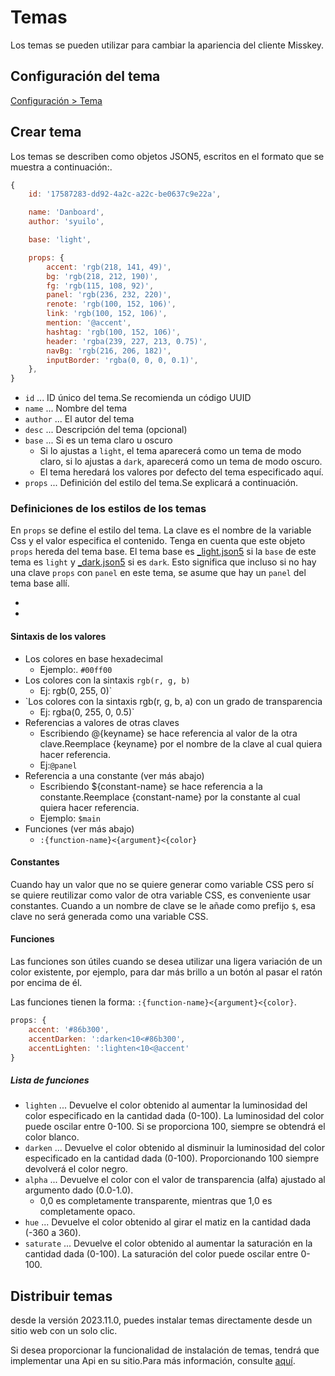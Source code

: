 # Temas

Los temas se pueden utilizar para cambiar la apariencia del cliente Misskey.

## Configuración del tema

[Configuración > Tema](x-mi-web://settings/theme)

## Crear tema

Los temas se describen como objetos JSON5, escritos en el formato que se muestra a continuación:.

```js
{
	id: '17587283-dd92-4a2c-a22c-be0637c9e22a',

	name: 'Danboard',
	author: 'syuilo',

	base: 'light',

	props: {
		accent: 'rgb(218, 141, 49)',
		bg: 'rgb(218, 212, 190)',
		fg: 'rgb(115, 108, 92)',
		panel: 'rgb(236, 232, 220)',
		renote: 'rgb(100, 152, 106)',
		link: 'rgb(100, 152, 106)',
		mention: '@accent',
		hashtag: 'rgb(100, 152, 106)',
		header: 'rgba(239, 227, 213, 0.75)',
		navBg: 'rgb(216, 206, 182)',
		inputBorder: 'rgba(0, 0, 0, 0.1)',
	},
}

```

- `id` ... ID único del tema.Se recomienda un código UUID
- `name` ... Nombre del tema
- `author` ... El autor del tema
- `desc` ... Descripción del tema (opcional)
- `base` ... Si es un tema claro u oscuro
  - Si lo ajustas a `light`, el tema aparecerá como un tema de modo claro, si lo ajustas a `dark`, aparecerá como un tema de modo oscuro.
  - El tema heredará los valores por defecto del tema especificado aquí.
- `props` ... Definición del estilo del tema.Se explicará a continuación.

### Definiciones de los estilos de los temas

En `props` se define el estilo del tema.
La clave es el nombre de la variable Css y el valor especifica el contenido.
Tenga en cuenta que este objeto `props` hereda del tema base.
El tema base es [\_light.json5][_light.json5] si la `base` de este tema es `light` y [\_dark.json5][_dark.json5] si es `dark`.
Esto significa que incluso si no hay una clave `props` con `panel` en este tema, se asume que hay un `panel` del tema base allí.

- [_light.json5]: https://github.com/misskey-dev/misskey/blob/develop/packages/frontend/src/themes/_light.json5
- [_dark.json5]: https://github.com/misskey-dev/misskey/blob/develop/packages/frontend/src/themes/_dark.json5

#### Sintaxis de los valores

- Los colores en base hexadecimal
  - Ejemplo:. `#00ff00`
- Los colores con la sintaxis `rgb(r, g, b)`
  - Ej: rgb(0, 255, 0)\`
- \`Los colores con la sintaxis rgb(r, g, b, a) con un grado de transparencia
  - Ej: rgba(0, 255, 0, 0.5)\`
- Referencias a valores de otras claves
  - Escribiendo @{keyname} se hace referencia al valor de la otra clave.Reemplace {keyname} por el nombre de la clave al cual quiera hacer referencia.
  - Ej:`@panel`
- Referencia a una constante (ver más abajo)
  - Escribiendo ${constant-name} se hace referencia a la constante.Reemplace {constant-name} por la constante al cual quiera hacer referencia.
  - Ejemplo: `$main`
- Funciones (ver más abajo)
  - `:{function-name}<{argument}<{color}`

#### Constantes

Cuando hay un valor que no se quiere generar como variable CSS pero sí se quiere reutilizar como valor de otra variable CSS, es conveniente usar constantes. Cuando a un nombre de clave se le añade como prefijo <code>$</code>, esa clave no será generada como una variable CSS.

#### Funciones

Las funciones son útiles cuando se desea utilizar una ligera variación de un color existente, por ejemplo, para dar más brillo a un botón al pasar el ratón por encima de él.

Las funciones tienen la forma: `:{function-name}<{argument}<{color}`.

```js
props: {
	accent: '#86b300',
	accentDarken: ':darken<10<#86b300',
	accentLighten: ':lighten<10<@accent'
}
```

##### Lista de funciones

- `lighten` ... Devuelve el color obtenido al aumentar la luminosidad del color especificado en la cantidad dada (0-100). La luminosidad del color puede oscilar entre 0-100. Si se proporciona 100, siempre se obtendrá el color blanco.
- `darken` ... Devuelve el color obtenido al disminuir la luminosidad del color especificado en la cantidad dada (0-100). Proporcionando 100 siempre devolverá el color negro.
- `alpha` ... Devuelve el color con el valor de transparencia (alfa) ajustado al argumento dado (0.0-1.0).
  - 0,0 es completamente transparente, mientras que 1,0 es completamente opaco.
- `hue` ... Devuelve el color obtenido al girar el matiz en la cantidad dada (-360 a 360).
- `saturate` ... Devuelve el color obtenido al aumentar la saturación en la cantidad dada (0-100). La saturación del color puede oscilar entre 0-100.

## Distribuir temas

desde la versión 2023.11.0, puedes instalar temas directamente desde un sitio web con un solo clic.

Si desea proporcionar la funcionalidad de instalación de temas, tendrá que implementar una Api en su sitio.Para más información, consulte [aquí](../../for-developers/publish-on-your-website/).
